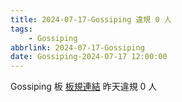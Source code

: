 ```yaml
---
title: 2024-07-17-Gossiping 違規 0 人
tags:
    - Gossiping
abbrlink: 2024-07-17-Gossiping
date: Gossiping-2024-07-17 12:00:00
---
```

Gossiping 板 [板規連結](https://www.ptt.cc/bbs/Gossiping/M.1637425085.A.07D.html)
昨天違規 0 人
